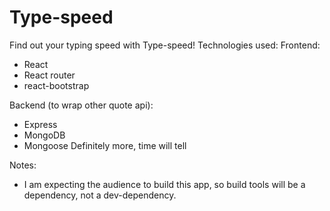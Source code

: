 # Type-speed
Find out your typing speed with Type-speed!
Technologies used:
Frontend:
- React
- React router
- react-bootstrap

Backend (to wrap other quote api):
- Express
- MongoDB
- Mongoose
Definitely more, time will tell

Notes:
- I am expecting the audience to build this app, so build tools will be a dependency, not a dev-dependency.